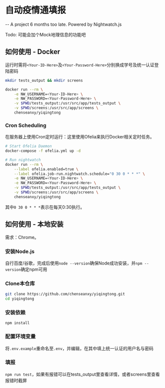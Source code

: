 # 自动疫情通填报

 -- A project 6 months too late. Powered by Nightwatch.js

Todo: 可能会加个Mock地理信息的功能吧

## 如何使用 - Docker

运行时需将`<Your-ID-Here>`及`<Your-Password-Here>`分别换成学号及统一认证登陆密码

```bash
mkdir tests_output && mkdir screens

docker run --rm \
    -e NW_USERNAME=<Your-ID-Here> \
    -e NW_PASSWORD=<Your-Password-Here> \
    -v $PWD/tests_output:/usr/src/app/tests_output \
    -v $PWD/screens:/usr/src/app/screens \
    chenseanxy/yiqingtong
```

### Cron Scheduling

在服务器上使用Cron定时运行：这里使用Ofelia来执行Docker相关定时任务。

```bash
# Start Ofelia Daemon
docker-compose -f ofelia.yml up -d

# Run nightwatch
docker run --rm \
    --label ofelia.enabled=true \
    --label ofelia.job-run.nightwatch.schedule="0 30 0 * * *" \
    -e NW_USERNAME=<Your-ID-Here> \
    -e NW_PASSWORD=<Your-Password-Here> \
    -v $PWD/tests_output:/usr/src/app/tests_output \
    -v $PWD/screens:/usr/src/app/screens \
    chenseanxy/yiqingtong
```

其中`0 30 0 * * *`表示在每天0:30执行。

## 如何使用 - 本地安装

需求：Chrome。

### 安装Node.js

自行百度/谷歌，完成后使用`node --version`确保Node成功安装，并`npm --version`确定npm可用

### Clone本仓库

```bash
git clone https://github.com/chenseanxy/yiqingtong.git
cd yiqingtong
```

### 安装依赖

`npm install`

### 配置环境变量

将`.env.example`重命名至`.env`，并编辑，在其中填上统一认证的用户名与密码

### 填报

`npm run test`，如果有报错可以在tests_output里查看详情，或者screens里查看报错时截屏

